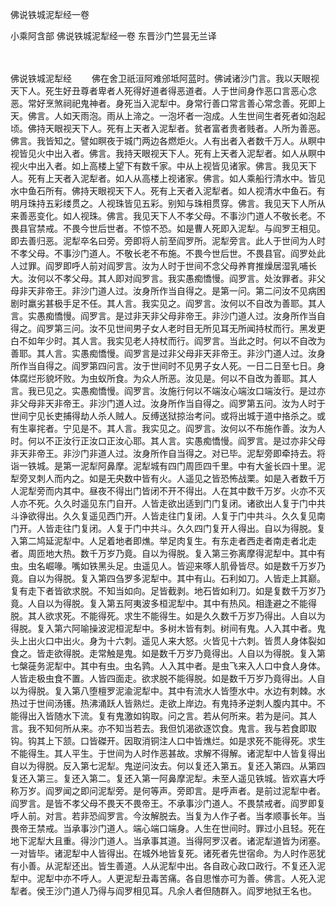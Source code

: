 佛说铁城泥犁经一卷


小乘阿含部
佛说铁城泥犁经一卷
东晋沙门竺昙无兰译


　　

佛说铁城泥犁经
　　佛在舍卫祇洹阿难邠坻阿蓝时。佛诫诸沙门言。我以天眼视天下人。死生好丑尊者卑者人死得好道者得恶道者。人于世间身作恶口言恶心念恶。常好烹煞祠祀鬼神者。身死当入泥犁中。身常行善口常言善心常念善。死即上天。佛言。人如天雨泡。雨从上渧之。一泡坏者一泡成。人生世间生者死者如泡起顷。佛持天眼视天下人。死有上天者入泥犁者。贫者富者贵者贱者。人所为善恶。佛言。我皆知之。譬如瞑夜于城门两边各燃炬火。人有出者入者数千万人。从瞑中视皆见火中出入者。佛言。我持天眼视天下人。死有上天者入泥犁者。如人从瞑中视火中出入者。如上高楼上望下有数千家。中从上视皆见诸家。佛言。我见天下人。死有上天者入泥犁者。如人从高楼上视诸家。佛言。如人乘船行清水中。皆见水中鱼石所有。佛持天眼视天下人。死有上天者入泥犁者。如人视清水中鱼石。有明月珠持五彩缕贯之。人视珠皆见五彩。别知与珠相贯穿。佛言。我见天下人所从来善恶变化。如人视珠。佛言。我见天下人不孝父母。不事沙门道人不敬长老。不畏县官禁戒。不畏今世后世者。不惊不恐。如是曹人死即入泥犁。与阎罗王相见。即去善归恶。泥犁卒名曰旁。旁即将人前至阎罗所。泥犁旁言。此人于世间为人时不孝父母。不事沙门道人。不敬长老不布施。不畏今世后世。不畏县官。阎罗处此人过罪。阎罗即呼人前对阎罗言。汝为人时于世间不念父母养育推燥居湿乳哺长大。汝何以不孝父母。其人即对阎罗言。我实愚痴憍慢。阎罗言。处汝罪者。非父母非天非帝王。非沙门道人过。汝身所作当自得之。是第一问。第二问汝不见病困剧时羸劣甚极手足不任。其人言。我实见之。阎罗言。汝何以不自改为善耶。其人言。实愚痴憍慢。阎罗言。是过非天非父母非帝王。非沙门道人过。汝身所作当自得之。阎罗第三问。汝不见世间男子女人老时目无所见耳无所闻持杖而行。黑发更白不如年少时。其人言。我实见老人持杖而行。阎罗言。当此之时。何以不自改为善耶。其人言。实愚痴憍慢。阎罗言是过非父母非天非帝王。非沙门道人过。汝身所作当自得之。阎罗第四问言。汝于世间时不见男子女人死。一日二日至七日。身体腐烂形貌坏败。为虫蚁所食。为众人所恶。汝见是。何以不自改为善耶。其人言。我已见之。实愚痴憍慢。阎罗言。汝施行何以不端汝心端汝口端汝行。是过亦非父母非天非帝王。非沙门道人过。汝身所作当自得之。阎罗第五问。汝为人时于世间宁见长吏捕得劫人杀人贼人。反缚送狱掠治考问。或将出城于道中挌杀之。或有生辜挓者。宁见是不。其人言。我实见之。阎罗言。汝何以不布施作善。汝为人时。何以不正汝行正汝口正汝心耶。其人言。实愚痴憍慢。阎罗言。是过亦非父母非天非帝王。非沙门非道人过。汝身所作自当得之。对已毕。泥犁旁即牵持去。将诣一铁城。是第一泥犁阿鼻摩。泥犁城有四门周匝四千里。中有大釜长四十里。泥犁旁叉刺人而内之。如是无央数中皆有火。人遥见之皆恐怖战栗。如是入者数千万人泥犁旁而内其中。昼夜不得出门皆闭不开不得出。人在其中数千万岁。火亦不灭人亦不死。久久时遥见东门自开。人皆走欲出适到门门复闭。诸欲出人复于门中共斗诤欲得出。久久复遥见西门开。人皆走往门复闭。人复于门中共斗。久久复见南门开。人皆走往门复闭。人复于门中共斗。久久四门复开人得出。自以为得脱。复入第二鸠延泥犁中。人足着地者即燋。举足肉复生。有东走者西走者南走者北走者。周匝地大热。数千万岁乃竟。自以为得脱。复入第三弥离摩得泥犁中。其中有虫。虫名崛喙。嘴如铁黑头足。虫遥见人。皆迎来啄人肌骨皆尽。如是数千万岁乃竟。自以为得脱。复入第四刍罗多泥犁中。其中有山。石利如刀。人皆走上其巅。复有走下者皆欲求脱。不知当如向。足皆截剥。地石皆如利刀。如是复数千万岁乃竟。人自以为得脱。复入第五阿夷波多桓泥犁中。其中有热风。相逢避之不能得脱。其人欲求死。不能得死。求生不能得生。如是久久数千万岁乃得出。人自以为得脱。复入第六阿喻操波泥桓泥犁中。多树木皆有刺。树间有鬼。人入其中者。鬼头上出火口中出火。身为十六刺。遥见人来大怒。火皆见十六刺。皆贯人身体裂如食之。皆走欲得脱。走常触是鬼。如是数千万岁乃竟得出。人自以为得脱。复入第七槃蓰务泥犁中。其中有虫。虫名鹑。人入其中者。是虫飞来入人口中食人身体。人皆走极虫食不置。人皆四面走。欲求脱不能得脱。如是数千万岁乃竟得出。人自以为得脱。复入第八堕檀罗泥渝泥犁中。其中有流水人皆堕水中。水边有刺棘。水热过于世间汤镬。热沸涌跃人皆熟烂。走欲上岸边。有鬼持矛逆刺人腹内其中。不能得出入皆随水下流。复有鬼激如钩取。问之言。若从何所来。若为是问。其人言。我不知何所从来。亦不知当若去。我但饥渴欲逐饮食。鬼言。我与若食即取钩。钩其上下颔。口皆磔开。因取消铜注人口中皆燋烂。如是求死不能得死。求生不能得生。其人平生。于世间为人时作恶甚故。求解不得解。诸泥犁中人皆复得出自以为得脱。反入第七泥犁。鬼逆问汝去。何以复还入第五。复还入第四。从第四复还入第三。复还入第二。复还入第一阿鼻摩泥犁。未至人遥见铁城。皆欢喜大呼称万岁。阎罗闻之即问泥犁旁。是何等声。旁即言。是呼声者。是前过泥犁中者。阎罗言。是皆不孝父母不畏天不畏帝王。不承事沙门道人。不畏禁戒者。阎罗即复呼人前。对言。若非恐阎罗言。今汝解脱去。当复为人作子者。当孝顺事长年。当畏帝王禁戒。当承事沙门道人。端心端口端身。人生在世间时。罪过小且轻。死在地下泥犁大且重。得沙门道人。当承事其道。当得阿罗汉者。诸泥犁道皆为闭塞。一对皆毕。诸泥犁中人皆得出。在城外地皆复死。诸死者先世宿命。为人时作恶犹有小善。从泥犁还出。皆生善道。人从泥犁中出。各自政心政口政行。不复还入泥犁中。泥犁中亦不呼人。人更泥犁丑毒苦痛。各自思惟亦可为善。佛言。人死入泥犁者。侯王沙门道人乃得与阎罗相见耳。凡余人者但随群入。阎罗地狱王名也。


